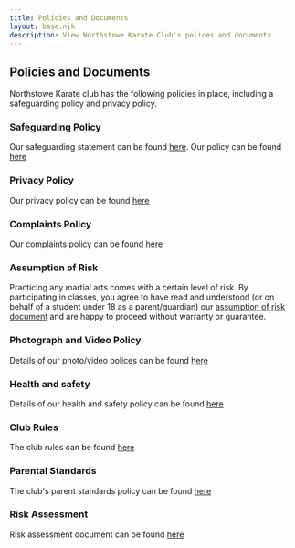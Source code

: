 ```yaml
---
title: Policies and Documents
layout: base.njk
description: View Northstowe Karate Club's polices and documents
---
```

## Policies and Documents

Northstowe Karate club has the following policies in place, including a safeguarding policy and privacy policy. 

### Safeguarding Policy

Our safeguarding statement can be found [here](./safeguarding). Our policy can be found [here](./safeguarding/policy)

### Privacy Policy

Our privacy policy can be found [here](./privacy)

### Complaints Policy

Our complaints policy can be found [here](./complaints)

### Assumption of Risk

Practicing any martial arts comes with a certain level of risk. By participating in classes, you agree to have read and understood (or on behalf of a student under 18 as a parent/guardian) our [assumption of risk document](./risk) and are happy to proceed without warranty or guarantee.

### Photograph and Video Policy

Details of our photo/video polices can be found [here](./photography)

### Health and safety

Details of our health and safety policy can be found [here](./healthandsafety)

### Club Rules

The club rules can be found [here](./clubrules)

### Parental Standards

The club's parent standards policy can be found [here](./parentalstandards)

### Risk Assessment

Risk assessment document can be found [here](/static/nkc-risk-assessment.pdf)
